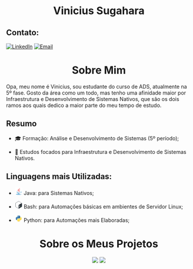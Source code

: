 <h1 align="center">Vinicius Sugahara</h1>

## Contato:
[![LinkedIn](https://img.shields.io/badge/LinkedIn-blue?style=for-the-badge&logo=linkedin)](https://www.linkedin.com/in/vyuhisugahara)
[![Email](https://img.shields.io/badge/Email-D14836?style=for-the-badge&logo=gmail&logoColor=white)](mailto:ViniciusY.Sugahara@outlook.com)

<h1 align="center">Sobre Mim</h1>

Opa, meu nome é Vinicius, sou estudante do curso de ADS, atualmente na 5º fase. Gosto da área como um todo, mas tenho uma afinidade maior por Infraestrutura e Desenvolvimento de Sistemas Nativos, que são os dois ramos aos quais dedico a maior parte do meu tempo de estudo.

## Resumo
- 🎓 Formação: Análise e Desenvolvimento de Sistemas (5º período);

- 🧠 Estudos focados para Infraestrutura e Desenvolvimento de Sistemas Nativos.

## Linguagens mais Utilizadas:
- <img src="https://raw.githubusercontent.com/devicons/devicon/master/icons/java/java-original.svg" alt="Java" width="20" /> Java: para Sistemas Nativos;

- <img src="https://raw.githubusercontent.com/devicons/devicon/master/icons/bash/bash-original.svg" alt="Bash" width="20" /> Bash: para Automações básicas em ambientes de Servidor Linux;

- <img src="https://raw.githubusercontent.com/devicons/devicon/master/icons/python/python-original.svg" alt="Python" width="20" /> Python: para Automações mais Elaboradas;


<h1 align="center">Sobre os Meus Projetos</h1>
 
<p align="center">
  <img src="https://github-readme-stats.vercel.app/api/top-langs/?username=VYuhi&layout=compact&langs_count=6&theme=dark" height="170"/>
  <img src="https://github-readme-streak-stats.herokuapp.com/?user=VYuhi&theme=dark" height="170"/>
</p>